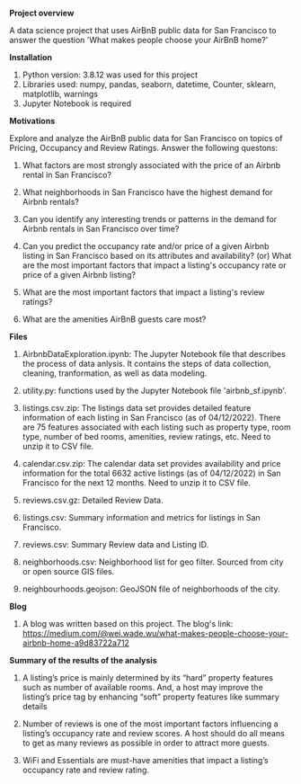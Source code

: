 **Project overview**

A data science project that uses AirBnB public data for San Francisco to answer the question 'What makes people choose your AirBnB home?'

**Installation**

1. Python version: 3.8.12 was used for this project
2. Libraries used: numpy, pandas, seaborn, datetime, Counter, sklearn, matplotlib, warnings
3. Jupyter Notebook is required

**Motivations**

Explore and analyze the AirBnB public data for San Francisco on topics of Pricing, Occupancy and Review Ratings. Answer the following questons:

1. What factors are most strongly associated with the price of an Airbnb rental in San Francisco?

2. What neighborhoods in San Francisco have the highest demand for Airbnb rentals?

3. Can you identify any interesting trends or patterns in the demand for Airbnb rentals in San Francisco over time?

4. Can you predict the occupancy rate and/or price of a given Airbnb listing in San Francisco based on its attributes and availability? (or) What are the     most important factors that impact a listing's occupancy rate or price of a given Airbnb listing?

5. What are the most important factors that impact a listing's review ratings?

6. What are the amenities AirBnB guests care most?

**Files**

1. AirbnbDataExploration.ipynb: The Jupyter Notebook file that describes the process of data anlysis. It contains the steps of data collection, cleaning, tranformation, as well as data modeling.

2. utility.py: functions used by the Jupyter Notebook file 'airbnb_sf.ipynb'.

3. listings.csv.zip: The listings data set provides detailed feature information of each listing in San Francisco (as of 04/12/2022). There are 75 features associated with each listing such as property type, room type, number of bed rooms, amenities, review ratings, etc. Need to unzip it to CSV file.

4. calendar.csv.zip: The calendar data set provides availability and price information for the total 6632 active listings (as of 04/12/2022) in San Francisco for the next 12 months. Need to unzip it to CSV file.

5. reviews.csv.gz: Detailed Review Data.

6. listings.csv: Summary information and metrics for listings in San Francisco.

7. reviews.csv: Summary Review data and Listing ID.

8. neighborhoods.csv:	Neighborhood list for geo filter. Sourced from city or open source GIS files.

9. neighbourhoods.geojson:	GeoJSON file of neighborhoods of the city.

**Blog**

1. A blog was written based on this project. The blog's link: https://medium.com/@wei.wade.wu/what-makes-people-choose-your-airbnb-home-a9d83722a712

**Summary of the results of the analysis**

1. A listing’s price is mainly determined by its “hard” property features such as number of available rooms. And, a host may improve the listing’s price tag by enhancing “soft” property features like summary details

2. Number of reviews is one of the most important factors influencing a listing’s occupancy rate and review scores. A host should do all means to get as many reviews as possible in order to attract more guests.

3. WiFi and Essentials are must-have amenities that impact a listing’s occupancy rate and review rating.
